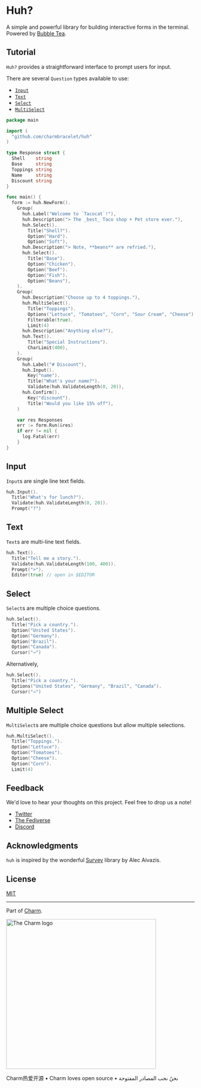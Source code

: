 # Huh?

A simple and powerful library for building interactive forms in the terminal. Powered by [Bubble Tea](https://github.com/charmbracelet/bubbletea).

## Tutorial

`Huh?` provides a straightforward interface to prompt users for input.

There are several `Question` types available to use:
* [`Input`](#input)
* [`Text`](#text)
* [`Select`](#select)
* [`MultiSelect`](#multiple-select)

```go
package main

import (
  "github.com/charmbracelet/huh"
)

type Response struct {
  Shell    string
  Base     string
  Toppings string
  Name     string
  Discount string
}

func main() {
  form := huh.NewForm().
    Group(
      huh.Label("Welcome to `Tacocat`!"),
      huh.Description("> The _best_ Taco shop + Pet store ever."),
      huh.Select().
        Title("Shell?").
        Option("Hard").
        Option("Soft"),
      huh.Description("> Note, **beans** are refried."),
      huh.Select().
        Title("Base").
        Option("Chicken").
        Option("Beef").
        Option("Fish").
        Option("Beans"),
    ).
    Group(
      huh.Description("Choose up to 4 toppings."),
      huh.MultiSelect().
        Title("Toppings").
        Options("Lettuce", "Tomatoes", "Corn", "Sour Cream", "Cheese").
        Filterable(true).
        Limit(4)
      huh.Description("Anything else?"),
      huh.Text().
        Title("Special Instructions").
        CharLimit(400),
    ).
    Group(
      huh.Label("# Discount"),
      huh.Input().
        Key("name").
        Title("What's your name?").
        Validate(huh.ValidateLength(0, 20)),
      huh.Confirm().
        Key("discount").
        Title("Would you like 15% off"),
    )

    var res Responses
    err := form.Run(&res)
    if err != nil {
      log.Fatal(err)
    }
}
```

## Input

`Input`s are single line text fields.

```go
huh.Input().
  Title("What's for lunch?").
  Validate(huh.ValidateLength(0, 20)).
  Prompt("?")
```

## Text

`Text`s are multi-line text fields.

```go
huh.Text().
  Title("Tell me a story.").
  Validate(huh.ValidateLength(100, 400)).
  Prompt(">").
  Editor(true) // open in $EDITOR
```

## Select

`Select`s are multiple choice questions.

```go
huh.Select().
  Title("Pick a country.").
  Option("United States").
  Option("Germany").
  Option("Brazil").
  Option("Canada").
  Cursor("→")
```

Alternatively,

```go
huh.Select().
  Title("Pick a country.").
  Options("United States", "Germany", "Brazil", "Canada").
  Cursor("→")
```

## Multiple Select

`MultiSelect`s are multiple choice questions but allow multiple selections.

```go
huh.MultiSelect().
  Title("Toppings.").
  Option("Lettuce").
  Option("Tomatoes").
  Option("Cheese").
  Option("Corn").
  Limit(4)
```


## Feedback

We'd love to hear your thoughts on this project. Feel free to drop us a note!

* [Twitter](https://twitter.com/charmcli)
* [The Fediverse](https://mastodon.social/@charmcli)
* [Discord](https://charm.sh/chat)

## Acknowledgments

`huh` is inspired by the wonderful [Survey][survey] library by Alec Aivazis.

[survey]: https://github.com/AlecAivazis/survey

## License

[MIT](https://github.com/charmbracelet/bubbletea/raw/master/LICENSE)

***

Part of [Charm](https://charm.sh).

<a href="https://charm.sh/"><img alt="The Charm logo" src="https://stuff.charm.sh/charm-badge.jpg" width="400"></a>

Charm热爱开源 • Charm loves open source • نحنُ نحب المصادر المفتوحة

